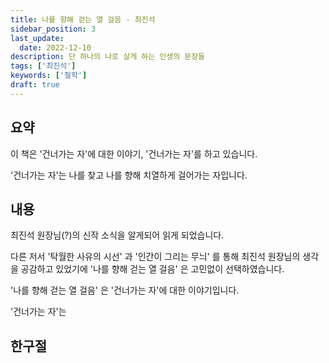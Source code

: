 ```yaml
---
title: 나를 향해 걷는 열 걸음 - 최진석
sidebar_position: 3
last_update:
  date: 2022-12-10
description: 단 하나의 나로 살게 하는 인생의 문장들
tags: ['최진석']
keywords: ['철학']
draft: true
---
```


## 요약

이 책은 '건너가는 자'에 대한 이야기, '건너가는 자'를 하고 있습니다.

'건너가는 자'는 나를 찾고 나를 향해 치열하게 걸어가는 자입니다.

## 내용

최진석 원장님(?)의 신작 소식을 알게되어 읽게 되었습니다.

다른 저서 '탁월한 사유의 시선' 과 '인간이 그리는 무늬' 를 통해 최진석 원장님의 생각을 공감하고 있었기에 '나를 향해 걷는 열 걸음' 은 고민없이 선택하였습니다.

'나를 향해 걷는 열 걸음' 은 '건너가는 자'에 대한 이야기입니다.

'건너가는 자'는


## 한구절

